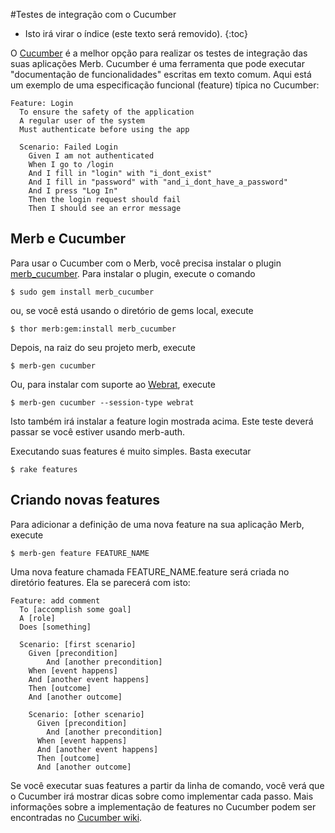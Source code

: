 #Testes de integração com o Cucumber

* Isto irá virar o índice (este texto será removido).
{:toc}

O [Cucumber][] é a melhor opção para realizar os testes de integração das suas
aplicações Merb.
Cucumber é uma ferramenta que pode executar "documentação de funcionalidades"
escritas em texto comum.
Aqui está um exemplo de uma especificação funcional (feature) típica no
Cucumber:

    Feature: Login
      To ensure the safety of the application
      A regular user of the system
      Must authenticate before using the app

      Scenario: Failed Login
        Given I am not authenticated
        When I go to /login
        And I fill in "login" with "i_dont_exist"
        And I fill in "password" with "and_i_dont_have_a_password"
        And I press "Log In"
        Then the login request should fail
        Then I should see an error message

## Merb e Cucumber

Para usar o Cucumber com o Merb, você precisa instalar o plugin
[merb\_cucumber][].
Para instalar o plugin, execute o comando

    $ sudo gem install merb_cucumber

ou, se você está usando o diretório de gems local, execute

    $ thor merb:gem:install merb_cucumber

Depois, na raiz do seu projeto merb, execute

    $ merb-gen cucumber

Ou, para instalar com suporte ao [Webrat][], execute

    $ merb-gen cucumber --session-type webrat

Isto também irá instalar a feature login mostrada acima.
Este teste deverá passar se você estiver usando merb-auth.

Executando suas features é muito simples. Basta executar

    $ rake features

## Criando novas features

Para adicionar a definição de uma nova feature na sua aplicação Merb, execute

    $ merb-gen feature FEATURE_NAME

Uma nova feature chamada FEATURE\_NAME.feature será criada no diretório
features. Ela se parecerá com isto:

    Feature: add comment
      To [accomplish some goal]
      A [role]
      Does [something]

      Scenario: [first scenario]
        Given [precondition]
            And [another precondition]
        When [event happens]
        And [another event happens]
        Then [outcome]
        And [another outcome]

        Scenario: [other scenario]
          Given [precondition]
            And [another precondition]
          When [event happens]
          And [another event happens]
          Then [outcome]
          And [another outcome]

Se você executar suas features a partir da linha de comando, você verá que o
Cucumber irá mostrar dicas sobre como implementar cada passo. Mais informações
sobre a implementação de features no Cucumber podem ser encontradas no
[Cucumber wiki].

<!-- Links -->
[Cucumber]:         http://github.com/aslakhellesoy/cucumber/wikis/home
[Cucumber wiki]:    http://github.com/aslakhellesoy/cucumber/wikis/home
[merb\_cucumber]:   http://github.com/david/merb_cucumber/tree/master
[Webrat]:           http://github.com/brynary/webrat/wikis
